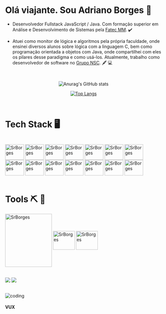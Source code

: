 # Olá viajante. Sou Adriano Borges :space_invader:	


* Desenvolvedor Fullstack JavaScript / Java. Com formação superior em Análise e Desenvolvimento de Sistemas pela [Fatec MM](https://fatecmm.edu.br/index.php). :heavy_check_mark:	

* Atuei como monitor de lógica e algoritmos pela própria faculdade, onde ensinei diversos alunos sobre lógica com a linguagem C, bem como programação orientada a objetos com Java, onde compartilhei com eles os pilares desse paradigma e como usá-los. Atualmente, trabalho como desenvolvedor de software no [Grupo NSC](https://gruponsc.com.br/index.html). :fountain_pen:	:computer:	


<br><div align="center">
  
  ![Anurag's GitHub stats](https://github-readme-stats.vercel.app/api?username=SrBorges&show_icons=true&theme=vision-friendly-dark)
  
  
  [![Top Langs](https://github-readme-stats.vercel.app/api/top-langs/?username=SrBorges&layout=compact)](https://github.com/anuraghazra/github-readme-stats)
  
 

  </div><br>

# Tech Stack  :desktop_computer:	

<div>
  <div style="display: inline_block"><br>
    
<img align="center" alt="SrBorges" height="50" width="60" src="https://cdn.jsdelivr.net/gh/devicons/devicon/icons/javascript/javascript-original.svg" />
<img align="center" alt="SrBorges" height="50" width="60" src="https://cdn.jsdelivr.net/gh/devicons/devicon/icons/nodejs/nodejs-plain-wordmark.svg" />
<img align="center" alt="SrBorges" height="50" width="60" src="https://cdn.jsdelivr.net/gh/devicons/devicon/icons/typescript/typescript-original.svg" />
<img align="center" alt="SrBorges" height="50" width="60" src="https://cdn.jsdelivr.net/gh/devicons/devicon/icons/vuejs/vuejs-original.svg" />
<img align="center" alt="SrBorges" height="50" width="60" src="https://cdn.jsdelivr.net/gh/devicons/devicon/icons/angularjs/angularjs-original.svg" />
<img align="center" alt="SrBorges" height="50" width="60" src="https://cdn.jsdelivr.net/gh/devicons/devicon/icons/react/react-original.svg" />
<img align="center" alt="SrBorges" height="50" width="60" src="https://cdn.jsdelivr.net/gh/devicons/devicon/icons/html5/html5-original.svg" />
<img align="center" alt="SrBorges" height="50" width="60" src="https://cdn.jsdelivr.net/gh/devicons/devicon/icons/css3/css3-original.svg" />
<img align="center" alt="SrBorges" height="50" width="60" src="https://cdn.jsdelivr.net/gh/devicons/devicon/icons/mongodb/mongodb-original.svg" />
<img align="center" alt="SrBorges" height="50" width="60" src="https://cdn.jsdelivr.net/gh/devicons/devicon/icons/mysql/mysql-original.svg" />
<img align="center" alt="SrBorges" height="50" width="60" src="https://cdn.jsdelivr.net/gh/devicons/devicon/icons/java/java-original.svg" />
<img align="center" alt="SrBorges" height="50" width="60" src="https://cdn.jsdelivr.net/gh/devicons/devicon/icons/spring/spring-original.svg" />
<img align="center" alt="SrBorges" height="50" width="60" src="https://cdn.jsdelivr.net/gh/devicons/devicon/icons/c/c-original.svg" />
<img align="center" alt="SrBorges" height="50" width="60" src="https://cdn.jsdelivr.net/gh/devicons/devicon/icons/python/python-original.svg" />





</div><br>
  
  # Tools :pick: :wrench:	
  
  <div>
    <img align="center" alt="SrBorges" height="170" width="150" src="https://cdn.jsdelivr.net/gh/devicons/devicon/icons/intellij/intellij-original-wordmark.svg" />
    
  <img align="center" alt="SrBorges" height="60" width="70" src="https://cdn.jsdelivr.net/gh/devicons/devicon/icons/vscode/vscode-original.svg" />
    
  <img align="center" alt="SrBorges" height="60" width="70" src="https://cdn.jsdelivr.net/gh/devicons/devicon/icons/linux/linux-original.svg" />

    
  </div><br><br>


<div>
 <a href="https://www.linkedin.com/in/adriano-borges-633165222/" target="_blank"><img src="https://img.shields.io/badge/-LinkedIn-%230077B5?style=for-the-badge&logo=linkedin&logoColor=white" target="_blank"></a>  
<a href = "mailto:adrianoborgs27@gmail.com"><img src="https://img.shields.io/badge/Gmail-D14836?style=for-the-badge&logo=gmail&logoColor=white" target="_blank"></a>

</div><br>


![coding](https://i.giphy.com/media/l0HlNaQ6gWfllcjDO/giphy.webp)

<h4 align=left>VUX</h4>

